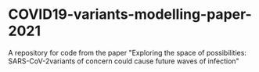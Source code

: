 # COVID19-variants-modelling-paper-2021
A repository for code from the paper "Exploring the space of possibilities:  SARS-CoV-2variants of concern could cause future waves of infection"
